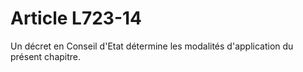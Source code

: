 # Article L723-14

Un décret en Conseil d'Etat détermine les modalités d'application du présent chapitre.